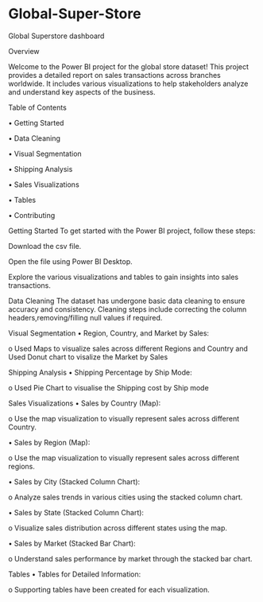 # Global-Super-Store

Global Superstore dashboard

Overview

Welcome to the Power BI project for the global store dataset! This project provides a detailed report on sales transactions across branches worldwide. It includes various visualizations to help stakeholders analyze and understand key aspects of the business.

Table of Contents

• Getting Started

• Data Cleaning

• Visual Segmentation

• Shipping Analysis

• Sales Visualizations

• Tables

• Contributing

Getting Started
To get started with the Power BI project, follow these steps:

Download the csv file.

Open the file using Power BI Desktop.

Explore the various visualizations and tables to gain insights into sales transactions.

Data Cleaning
The dataset has undergone basic data cleaning to ensure accuracy and consistency. Cleaning steps include correcting the column headers,removing/filling null values if required.

Visual Segmentation
• Region, Country, and Market by Sales:

o Used Maps to visualize sales across different Regions and Country and Used Donut chart to visalize the Market by Sales

Shipping Analysis
• Shipping Percentage by Ship Mode:

o Used Pie Chart to visualise the Shipping cost by Ship mode

Sales Visualizations
• Sales by Country (Map):

o Use the map visualization to visually represent sales across different Country.

• Sales by Region (Map):

o Use the map visualization to visually represent sales across different regions.

• Sales by City (Stacked Column Chart):

o Analyze sales trends in various cities using the stacked column chart.

• Sales by State (Stacked Column Chart):

o Visualize sales distribution across different states using the map.

• Sales by Market (Stacked Bar Chart):

o Understand sales performance by market through the stacked bar chart.

Tables
• Tables for Detailed Information:

o Supporting tables have been created for each visualization.
